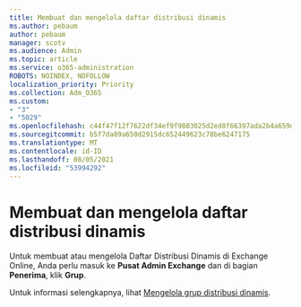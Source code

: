 ```yaml
---
title: Membuat dan mengelola daftar distribusi dinamis
ms.author: pebaum
author: pebaum
manager: scotv
ms.audience: Admin
ms.topic: article
ms.service: o365-administration
ROBOTS: NOINDEX, NOFOLLOW
localization_priority: Priority
ms.collection: Adm_O365
ms.custom:
- "3"
- "5029"
ms.openlocfilehash: c44f47f12f7622df34ef9f9803025d2ed8f66397ada2b4a659df9b4d2dc75781
ms.sourcegitcommit: b5f7da89a650d2915dc652449623c78be6247175
ms.translationtype: MT
ms.contentlocale: id-ID
ms.lasthandoff: 08/05/2021
ms.locfileid: "53994292"
---
```

# <a name="creating-and-managing-dynamic-distribution-lists"></a>Membuat dan mengelola daftar distribusi dinamis

Untuk membuat atau mengelola Daftar Distribusi Dinamis di Exchange Online, Anda perlu masuk ke **Pusat Admin Exchange** dan di bagian **Penerima**, klik **Grup**.

Untuk informasi selengkapnya, lihat [Mengelola grup distribusi dinamis](https://docs.microsoft.com/exchange/recipients-in-exchange-online/manage-dynamic-distribution-groups/manage-dynamic-distribution-groups).
